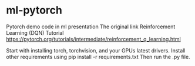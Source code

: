 # ml-pytorch
Pytorch demo code in ml presentation
The original link
Reinforcement Learning (DQN) Tutorial
https://pytorch.org/tutorials/intermediate/reinforcement_q_learning.html

Start with installing torch, torchvision, and your GPUs latest drivers. Install other requirements using pip install -r requirements.txt
Then run the .py file.
